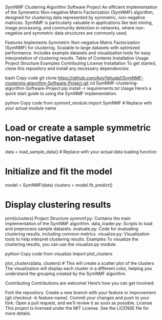 SymNMF Clustering Algorithm Software Project
An efficient implementation of the Symmetric Non-negative Matrix Factorization (SymNMF) algorithm, designed for clustering data represented by symmetric, non-negative matrices. SymNMF is particularly valuable in applications like text mining, image processing, and community detection in networks, where non-negative and symmetric data structures are commonly used.

Features
Implements Symmetric Non-negative Matrix Factorization (SymNMF) for clustering.
Scalable to large datasets with optimized performance.
Includes example datasets and visualization tools for easy interpretation of clustering results.
Table of Contents
Installation
Usage
Project Structure
Examples
Contributing
License
Installation
To get started, clone this repository and install any necessary dependencies:

bash
Copy code
git clone https://github.com/AvivYehuda1/SymNMF-clustering-algorithm-Software-Project.git
cd SymNMF-clustering-algorithm-Software-Project
pip install -r requirements.txt
Usage
Here’s a quick start guide to using the SymNMF implementation:

python
Copy code
from symnmf_module import SymNMF  # Replace with your actual module name

# Load or create a sample symmetric non-negative dataset
data = load_sample_data()  # Replace with your actual data loading function

# Initialize and fit the model
model = SymNMF(data)
clusters = model.fit_predict()

# Display clustering results
print(clusters)
Project Structure
symnmf.py: Contains the main implementation of the SymNMF algorithm.
data_loader.py: Scripts to load and preprocess sample datasets.
evaluate.py: Code for evaluating clustering results, including common metrics.
visualize.py: Visualization tools to help interpret clustering results.
Examples
To visualize the clustering results, you can use the visualize.py module:

python
Copy code
from visualize import plot_clusters

plot_clusters(data, clusters)  # This will create a scatter plot of the clusters
The visualization will display each cluster in a different color, helping you understand the grouping created by the SymNMF algorithm.

Contributing
Contributions are welcome! Here’s how you can get involved:

Fork the repository.
Create a new branch with your feature or improvement (git checkout -b feature-name).
Commit your changes and push to your fork.
Open a pull request, and we’ll review it as soon as possible.
License
This project is licensed under the MIT License. See the LICENSE file for more details.
